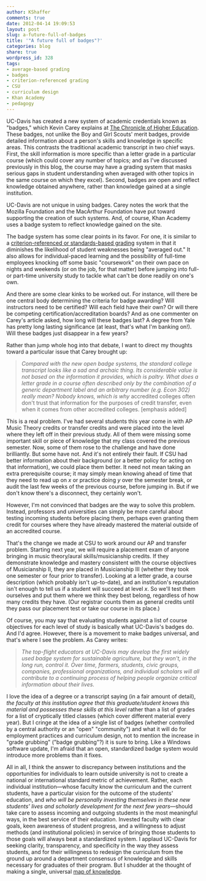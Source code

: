 ```yaml
---
author: KShaffer
comments: true
date: 2012-04-14 19:09:53
layout: post
slug: a-future-full-of-badges
title: '"A future full of badges"?'
categories: blog
share: true
wordpress_id: 328
tags:
- average-based grading
- badges
- criterion-referenced grading
- CSU
- curriculum design
- Khan Academy
- pedagogy
---
```


UC-Davis has created a new system of academic credentials known as "badges," which Kevin Carey explains at [The Chronicle of Higher Education](http://chronicle.com/article/A-Future-Full-of-Badges/131455/?sid=wc&utm_source=wc&utm_medium=en). These badges, not unlike the Boy and Girl Scouts' merit badges, provide detailed information about a person's skills and knowledge in specific areas. This contrasts the traditional academic transcript in two chief ways. First, the skill information is more specific than a letter grade in a particular course (which could cover any number of topics; and as I've discussed previously in this blog, the course may have a grading system that masks serious gaps in student understanding when averaged with other topics in the same course on which they excel). Second, badges are open and reflect knowledge obtained anywhere, rather than knowledge gained at a single institution.

UC-Davis are not unique in using badges. Carey notes the work that the Mozilla Foundation and the MacArthur Foundation have put toward supporting the creation of such systems. And, of course, Khan Academy uses a badge system to reflect knowledge gained on the site.

The badge system has some clear points in its favor. For one, it is similar to a [criterion-referenced or standards-based grading](http://kris.shaffermusic.com/wordpress/tag/criterion-referenced-grading/) system in that it diminishes the likelihood of student weaknesses being "averaged out." It also allows for individual-paced learning and the possibility of full-time employees knocking off some basic "coursework" on their own pace on nights and weekends (or on the job, for that matter) before jumping into full- or part-time university study to tackle what can't be done readily on one's own.

And there are some clear kinks to be worked out. For instance, will there be one central body determining the criteria for badge awarding? Will instructors need to be certified? Will each field have their own? Or will there be competing certification/accreditation boards? And as one commenter on Carey's article asked, how long will these badges last? A degree from Yale has pretty long lasting significance (at least, that's what I'm banking on!). Will these badges just disappear in a few years?

Rather than jump whole hog into that debate, I want to direct my thoughts toward a particular issue that Carey brought up:



> _Compared with the new open badge systems, the standard college transcript looks like a sad and archaic thing. Its considerable value is not based on the information it provides, which is paltry. What does a letter grade in a course often described only by the combination of a generic department label and an arbitrary number (e.g. Econ 302) really mean? Nobody knows, which is why_ accredited colleges often don't trust that information for the purposes of credit transfer, even when it comes from other accredited colleges. [emphasis added]



This is a real problem. I've had several students this year come in with AP Music Theory credits or transfer credits and were placed into the level where they left off in their previous study. All of them were missing some important skill or piece of knowledge that my class covered the previous semester. Now, some of them rose to the challenge and have done brilliantly. But some have not. And it's not entirely their fault. If CSU had better information about their background (or a better policy for acting on that information), we could place them better. It need not mean taking an extra prerequisite course; it may simply mean knowing ahead of time that they need to read up on _x_ or practice doing _y_ over the semester break, or audit the last few weeks of the previous course, before jumping in. But if we don't know there's a disconnect, they certainly won't.

However, I'm not convinced that badges are the way to solve this problem. Instead, professors and universities can simply be more careful about testing incoming students before placing them, perhaps even granting them credit for courses where they have already mastered the material outside of an accredited course. 

That's the change we made at CSU to work around our AP and transfer problem. Starting next year, we will require a placement exam of anyone bringing in music theory/aural skills/musicianship credits. If they demonstrate knowledge and mastery consistent with the course objectives of Musicianship II, they are placed in Musicianship III (whether they took one semester or four prior to transfer). Looking at a letter grade, a course description (which probably isn't up-to-date), and an institution's reputation isn't enough to tell us if a student will succeed at level _x_. So we'll test them ourselves and put them where we think they best belong, regardless of how many credits they have. (Our registrar counts them as general credits until they pass our placement test or take our course in its place.)

Of course, you may say that evaluating students against a list of course objectives for each level of study is basically what UC-Davis's badges do. And I'd agree. However, there is a movement to make badges universal, and that's where I see the problem. As Carey writes:



> _The top-flight educators at UC-Davis may develop the first widely used badge system for sustainable agriculture, but they won't, in the long run, control it. Over time, farmers, students, civic groups, companies, professional organizations, and individual scholars will all contribute to a continuing process of helping people organize critical information about their lives._



I love the idea of a degree or a transcript saying (in a fair amount of detail), _the faculty at this institution agree that this graduate/student knows this material and possesses these skills at this level_ rather than a list of grades for a list of cryptically titled classes (which cover different material every year). But I cringe at the idea of a single list of badges (whether controlled by a central authority or an "open" "community") and what it will do for employment practices and curriculum design, not to mention the increase in "grade grubbing" ("badge grubbing"?) it is sure to bring. Like a Windows software update, I'm afraid that an open, standardized badge system would introduce more problems than it fixes.

All in all, I think the answer to discrepancy between institutions and the opportunities for individuals to learn outside university is not to create a national or international standard metric of achievement. Rather, each individual institution—whose faculty know the curriculum and the current students, have a particular vision for the outcome of the students' education, and _who will be personally investing themselves in these new students' lives and scholarly development for the next few years_—should take care to assess incoming and outgoing students in the most meaningful ways, in the best service of their education. Invested faculty with clear goals, keen awareness of student progress, and a willingness to adjust methods (and institutional policies) in service of bringing those students to those goals will always beat a standardized system. I applaud UC-Davis for seeking clarity, transparency, and specificity in the way they assess students, and for their willingness to redesign the curriculum from the ground up around a department consensus of knowledge and skills necessary for graduates of their program. But I shudder at the thought of making a single, universal [map of knowledge](http://www.khanacademy.org/exercisedashboard).

